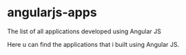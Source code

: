 # angularjs-apps
The list of all applications developed using Angular JS

Here u can find the applications that i built using Angular JS.
